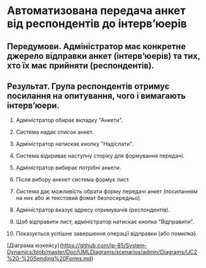 # Автоматизована передача анкет від респондентів до інтерв’юерів

## Передумови. Адміністратор має конкретне джерело відправки анкет (інтерв’юерів) та тих, хто їх має прийняти (респондентів).

## Результат. Група респондентів отримує посилання на опитування, чого і вимагають інтерв’юери.

1. Адміністратор обирає вкладку "Анкети".

2. Система надає список анкет.

2. Адміністратор натискає кнопку "Надіслати".

3. Система відкриває наступну сторіку для формування передачі.

4. Адміністратор вибирає потрібні анкети.

5. Після вибору анкнет система формує лист.

6. Система дає можливість обрати форму передачі анкет (посиланням на них або ж текстовий фомат безпосередньо).

7. Адміністратор вказує адресу отримувачів (респондентів).

8. Щоб відправити лист, адміністратор натискає кнопка "Відправити".

9. Показується успішне завершення операції відправки (або помилка).

[Діаграма юзкейсу}(https://github.com/ip-85/System-Dynamics/blob/master/Doc/UMLDiagrams/scenarios/admin/Diagrams/UC2%20-%20Sending%20Forms.md)
